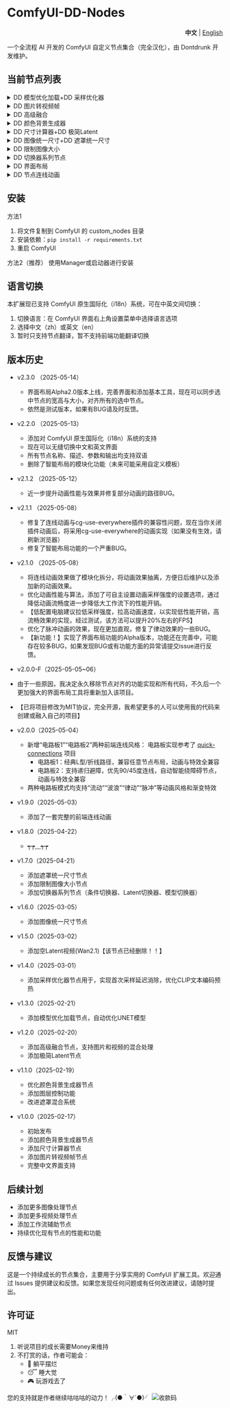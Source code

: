 # ComfyUI-DD-Nodes

<div align="right">
  <b>中文</b> | <a href="https://github.com/Dontdrunk/ComfyUI-DD-Nodes/blob/main/README-EN.md">English</a>
</div>

一个全流程 AI 开发的 ComfyUI 自定义节点集合（完全汉化），由 Dontdrunk 开发维护。

## 当前节点列表

<details>
  <summary>DD 模型优化加载+DD 采样优化器</summary>

高性能的模型加载优化器，支持智能加载和多种优化模式：
- 支持标准加载和分步加载两种方式
- 内置智能模式（针对模型大小与电脑配置自动选择最佳加载方案）
- 支持所有通过UNET节点进行加载的模型

- 模型首次采样速度优化器，消除首次采样延迟

![2131](https://github.com/user-attachments/assets/85c3f36b-f51a-4651-b4f7-9ff0d9f78170)

</details>

<details>
  <summary>DD 图片转视频帧</summary>

- 高效的图片转视频帧转换器

![微信截图_20250217231533](https://github.com/user-attachments/assets/66c05a9c-c33b-4813-b434-d3c5928067c5)

</details>

<details>
  <summary>DD 高级融合</summary>

- 强大的图像和视频融合处理器


![QQ2025220-185810-HD 00_00_00-00_00_30](https://github.com/user-attachments/assets/2a50614f-1911-4fd8-bc2e-8d2bece91e73)

</details>

<details>
  <summary>DD 颜色背景生成器</summary>

- 高级颜色背景生成器，支持多种颜色模式和图层控制

  
![123213](https://github.com/user-attachments/assets/141b1585-0d02-47f1-9d51-2d12eccc6403)

</details>

<details>
  <summary>DD 尺寸计算器+DD 极简Latent</summary>

- 极简的图像尺寸计算器与Latent 空间生成器

![123](https://github.com/user-attachments/assets/dca647bf-1c8f-4947-ad14-c7ad00e98d10)

</details>

<details>
  <summary>DD 图像统一尺寸+DD 遮罩统一尺寸</summary>

- 多功能图像和视频与遮罩的尺寸统一处理器

![2](https://github.com/user-attachments/assets/58629a1d-f331-4fd6-aabe-de7158d6fdda)

</details>

<details>
  <summary>DD 限制图像大小</summary>

- 智能图像尺寸限制器，确保图像在指定的最大和最小尺寸范围内

![3](https://github.com/user-attachments/assets/d2fac125-fad3-4f51-9b91-39d0be4c7753)

</details>

<details>
  <summary>DD 切换器系列节点</summary>

- 简化工作流程，提高处理灵活性

![2](https://github.com/user-attachments/assets/54690c0c-3627-4970-9bc0-ef58ca4be2f7)

</details>

<details>
  <summary>DD 界面布局</summary>

-已实现Alpha版本，可以随机或指定节点标题的颜色，可以对杂乱工作流做快速的模块化分类整理

</details>

<details>
  <summary>DD 节点连线动画</summary>

为 ComfyUI 节点连线提供多种炫酷动画效果，支持自定义风格：
- 支持“流动”、“波浪”、“律动”、“脉冲”等多种动画风格
- 动画参数可自定义（线宽、速度、特效等）

</details>

## 安装
方法1
1. 将文件复制到 ComfyUI 的 custom_nodes 目录
2. 安装依赖：`pip install -r requirements.txt`
3. 重启 ComfyUI

方法2（推荐）
使用Manager或启动器进行安装

## 语言切换

本扩展现已支持 ComfyUI 原生国际化（i18n）系统，可在中英文间切换：

1. 切换语言：在 ComfyUI 界面右上角设置菜单中选择语言选项
2. 选择中文（zh）或英文（en）
3. 暂时只支持节点翻译，暂不支持前端功能翻译切换

## 版本历史
- v2.3.0  （2025-05-14）
  - 界面布局Alpha2.0版本上线，完善界面和添加基本工具，现在可以同步选中节点的宽高与大小，对齐所有的选中节点。
  - 依然是测试版本，如果有BUG请及时反馈。

- v2.2.0  （2025-05-13）
  - 添加对 ComfyUI 原生国际化（i18n）系统的支持
  - 现在可以无缝切换中文和英文界面
  - 所有节点名称、描述、参数和输出均支持双语
  - 删除了智能布局的模块化功能（未来可能采用自定义模板）

- v2.1.2  （2025-05-12）
  - 近一步提升动画性能与效果并修复部分动画的路径BUG。

- v2.1.1  （2025-05-08）
  - 修复了连线动画与cg-use-everywhere插件的兼容性问题，现在当你关闭插件动画后，将采用cg-use-everywhere的动画实现（如果没有生效，请刷新浏览器）
  - 修复了智能布局功能的一个严重BUG。

- v2.1.0  （2025-05-08）
  - 将连线动画效果做了模块化拆分，将动画效果抽离，方便日后维护以及添加新的动画效果。
   - 优化动画性能与算法，添加了可自主设置动画采样强度的设置选项，通过降低动画流畅度进一步降低大工作流下的性能开销。
   - 【低配置电脑建议拉低采样强度，拉高动画速度，以实现低性能开销，高流畅效果的实现，经过测试，该方法可以提升20%左右的FPS】
   - 优化了脉冲动画的效果，现在更加直观，修复了律动效果的一些BUG。
  - 【新功能！】实现了界面布局功能的Alpha版本，功能还在完善中，可能存在较多BUG，如果发现BUG或有功能方面的异常请提交issue进行反馈。

- v2.0.0-F（2025-05-05~06）
- 由于一些原因，我决定永久移除节点对齐的功能实现和所有代码，不久后一个更加强大的界面布局工具将重新加入该项目。
- 【已将项目修改为MIT协议，完全开源，我希望更多的人可以使用我的代码来创建或融入自己的项目】

- v2.0.0（2025-05-04）
  - 新增“电路板1”“电路板2”两种前端连线风格：
     电路板实现参考了 [quick-connections](https://github.com/niknah/quick-connections) 项目
    - 电路板1：经典L型/折线路径，兼容任意节点布局，动画与特效全兼容
    - 电路板2：支持递归避障，优先90/45度连线，自动智能绕障碍节点，动画与特效全兼容
  - 两种电路板模式均支持“流动”“波浪”“律动”“脉冲”等动画风格和渐变特效

- v1.9.0（2025-05-03）
  - 添加了一套完整的前端连线动画

- v1.8.0（2025-04-22）
  - ┭┮﹏┭┮

- v1.7.0（2025-04-21）
  - 添加遮罩统一尺寸节点
  - 添加限制图像大小节点
  - 添加切换器系列节点（条件切换器、Latent切换器、模型切换器）

- v1.6.0（2025-03-05）
  - 添加图像统一尺寸节点

- v1.5.0（2025-03-02）
  - 添加空Latent视频(Wan2.1)【该节点已经删除！！】

- v1.4.0（2025-03-01）
  - 添加采样优化器节点用于，实现首次采样延迟消除，优化CLIP文本编码预热

- v1.3.0（2025-02-21）
  - 添加模型优化加载节点，自动优化UNET模型

- v1.2.0（2025-02-20）
  - 添加高级融合节点，支持图片和视频的混合处理
  - 添加极简Latent节点

- v1.1.0（2025-02-19）
  - 优化颜色背景生成器节点
  - 添加图层控制功能
  - 改进遮罩混合系统

- v1.0.0（2025-02-17）
  - 初始发布
  - 添加颜色背景生成器节点
  - 添加尺寸计算器节点
  - 添加图片转视频帧节点
  - 完整中文界面支持

## 后续计划

- 添加更多图像处理节点
- 添加更多视频处理节点
- 添加工作流辅助节点
- 持续优化现有节点的性能和功能

## 反馈与建议

这是一个持续成长的节点集合，主要用于分享实用的 ComfyUI 扩展工具。欢迎通过 Issues 提供建议和反馈。如果您发现任何问题或有任何改进建议，请随时提出。

## 许可证

MIT

1. 听说项目的成长需要Money来维持 
2. 不打赏的话，作者可能会：
   - 🦥 躺平摆烂
   - 😴 睡大觉
   - 🎮 玩游戏去了

您的支持就是作者继续咕咕咕的动力！╭(●｀∀´●)╯
![收款码](https://github.com/user-attachments/assets/77c99c94-3854-4c12-81cf-09c9f76099ac)

